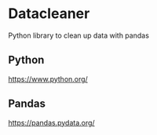 # Datacleaner
Python library to clean up data with pandas

## Python
https://www.python.org/

## Pandas
https://pandas.pydata.org/
